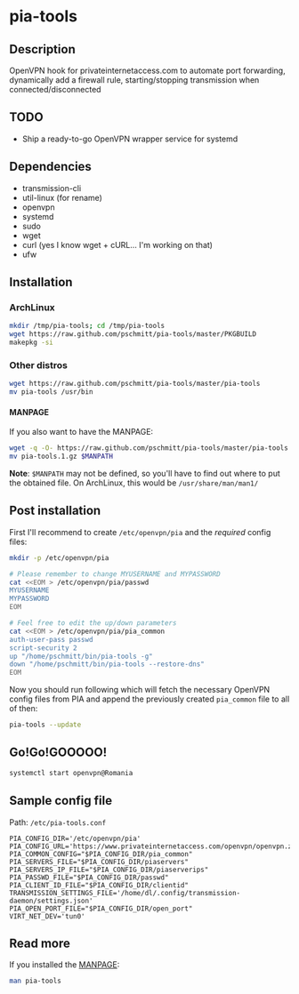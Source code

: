 # pia-tools

## Description

OpenVPN hook for privateinternetaccess.com to automate port forwarding, dynamically add a firewall rule, starting/stopping transmission when connected/disconnected

## TODO

* Ship a ready-to-go OpenVPN wrapper service for systemd

## Dependencies

* transmission-cli
* util-linux (for rename)
* openvpn
* systemd
* sudo
* wget
* curl (yes I know wget + cURL... I'm working on that)
* ufw

## Installation

### ArchLinux

```bash
mkdir /tmp/pia-tools; cd /tmp/pia-tools
wget https://raw.github.com/pschmitt/pia-tools/master/PKGBUILD
makepkg -si
```

### Other distros

```bash
wget https://raw.github.com/pschmitt/pia-tools/master/pia-tools
mv pia-tools /usr/bin
```

#### MANPAGE

If you also want to have the MANPAGE:

```bash
wget -q -O- https://raw.github.com/pschmitt/pia-tools/master/pia-tools.groff | gzip -c - > pia-tools.1.gz 
mv pia-tools.1.gz $MANPATH
```

**Note**: `$MANPATH` may not be defined, so you'll have to find out where to put the obtained file. On ArchLinux, this would be `/usr/share/man/man1/`

## Post installation

First I'll recommend to create `/etc/openvpn/pia` and the *required* config files:

```bash
mkdir -p /etc/openvpn/pia

# Please remember to change MYUSERNAME and MYPASSWORD
cat <<EOM > /etc/openvpn/pia/passwd
MYUSERNAME
MYPASSWORD
EOM

# Feel free to edit the up/down parameters
cat <<EOM > /etc/openvpn/pia/pia_common
auth-user-pass passwd
script-security 2 
up "/home/pschmitt/bin/pia-tools -g"
down "/home/pschmitt/bin/pia-tools --restore-dns"
EOM
```

Now you should run following which will fetch the necessary OpenVPN config files from PIA and append the previously created `pia_common` file to all of then:

```bash
pia-tools --update
```

## Go!Go!GOOOOO!

```bash
systemctl start openvpn@Romania
```

## Sample config file

Path: `/etc/pia-tools.conf`

```
PIA_CONFIG_DIR='/etc/openvpn/pia'
PIA_CONFIG_URL='https://www.privateinternetaccess.com/openvpn/openvpn.zip'
PIA_COMMON_CONFIG="$PIA_CONFIG_DIR/pia_common"
PIA_SERVERS_FILE="$PIA_CONFIG_DIR/piaservers"
PIA_SERVERS_IP_FILE="$PIA_CONFIG_DIR/piaserverips"
PIA_PASSWD_FILE="$PIA_CONFIG_DIR/passwd"
PIA_CLIENT_ID_FILE="$PIA_CONFIG_DIR/clientid"
TRANSMISSION_SETTINGS_FILE='/home/dl/.config/transmission-daemon/settings.json'
PIA_OPEN_PORT_FILE="$PIA_CONFIG_DIR/open_port"
VIRT_NET_DEV='tun0'
```

## Read more

If you installed the [MANPAGE](#MANPAGE):

```bash
man pia-tools
```
